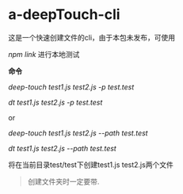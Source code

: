 # a-deepTouch-cli

这是一个快速创建文件的cli，由于本包未发布，可使用

*npm link* 进行本地测试

**命令**

*deep-touch test1.js test2.js -p test.test*

*dt test1.js test2.js -p test.test*

or

*deep-touch test1.js test2.js --path test.test*

*dt test1.js test2.js --path test.test*

将在当前目录test/test下创建test1.js test2.js两个文件



> 创建文件夹时一定要带.

